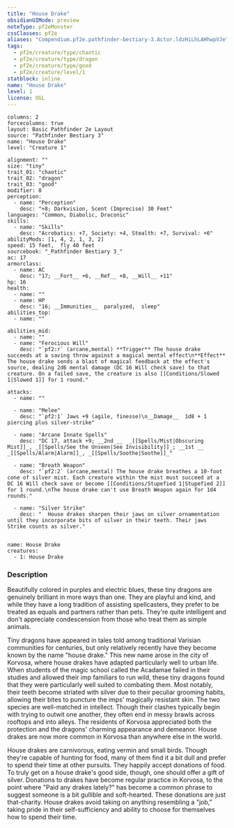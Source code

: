 ```yaml
---
title: "House Drake"
obsidianUIMode: preview
noteType: pf2eMonster
cssClasses: pf2e
aliases: "Compendium.pf2e.pathfinder-bestiary-3.Actor.ldzHiLhLAHhwpVJe" 
tags:
  - pf2e/creature/type/chaotic
  - pf2e/creature/type/dragon
  - pf2e/creature/type/good
  - pf2e/creature/level/1
statblock: inline
name: "House Drake"
level: 1
license: OGL
---
```


```statblock
columns: 2
forcecolumns: true
layout: Basic Pathfinder 2e Layout
source: "Pathfinder Bestiary 3"
name: "House Drake"
level: "Creature 1"

alignment: ""
size: "tiny"
trait_01: "chaotic"
trait_02: "dragon"
trait_03: "good"
modifier: 8
perception:
  - name: "Perception"
    desc: "+8; Darkvision, Scent (Imprecise) 30 Feet"
languages: "Common, Diabolic, Draconic"
skills:
  - name: "Skills"
    desc: "Acrobatics: +7, Society: +4, Stealth: +7, Survival: +6"
abilityMods: [1, 4, 2, 1, 3, 2]
speed: 15 feet,  fly 40 feet
sourcebook: "_Pathfinder Bestiary 3_"
ac: 17
armorclass:
  - name: AC
    desc: "17; __Fort__ +6, __Ref__ +8, __Will__ +11"
hp: 16
health:
  - name: ""
  - name: HP
    desc: "16; __Immunities__  paralyzed,  sleep"
abilities_top:
  - name: ""

abilities_mid:
  - name: ""
  - name: "Ferocious Will"
    desc: "`pf2:r` (arcane,mental) **Trigger** The house drake succeeds at a saving throw against a magical mental effect\n**Effect** The house drake sends a blast of magical feedback at the effect's source, dealing 2d6 mental damage (DC 16 Will check save) to that creature. On a failed save, the creature is also [[Conditions/Slowed 1|Slowed 1]] for 1 round."

attacks:
  - name: ""

  - name: "Melee"
    desc: "`pf2:1` Jaws +9 (agile, finesse)\n__Damage__  1d8 + 1 piercing plus silver-strike"

  - name: "Arcane Innate Spells"
    desc: "DC 17, attack +9; __2nd __  _[[Spells/Mist|Obscuring Mist]]_, _[[Spells/See the Unseen|See Invisibility]]_; __1st __  _[[Spells/Alarm|Alarm]]_, _[[Spells/Soothe|Soothe]]_"

  - name: "Breath Weapon"
    desc: "`pf2:2` (arcane,mental) The house drake breathes a 10-foot cone of silver mist. Each creature within the mist must succeed at a DC 16 Will check save or become [[Conditions/Stupefied 1|Stupefied 2]] for 1 round.\nThe house drake can't use Breath Weapon again for 1d4 rounds."

  - name: "Silver Strike"
    desc: "  House drakes sharpen their jaws on silver ornamentation until they incorporate bits of silver in their teeth. Their jaws Strike counts as silver."
 
```

```encounter-table
name: House Drake
creatures:
  - 1: House Drake
```


### Description
Beautifully colored in purples and electric blues, these tiny dragons are genuinely brilliant in more ways than one. They are playful and kind, and while they have a long tradition of assisting spellcasters, they prefer to be treated as equals and partners rather than pets. They're quite intelligent and don't appreciate condescension from those who treat them as simple animals.

Tiny dragons have appeared in tales told among traditional Varisian communities for centuries, but only relatively recently have they become known by the name "house drake." This new name arose in the city of Korvosa, where house drakes have adapted particularly well to urban life. When students of the magic school called the Acadamae failed in their studies and allowed their imp familiars to run wild, these tiny dragons found that they were particularly well suited to combating them. Most notably, their teeth become striated with silver due to their peculiar grooming habits, allowing their bites to puncture the imps' magically resistant skin. The two species are well-matched in intellect. Though their clashes typically begin with trying to outwit one another, they often end in messy brawls across rooftops and into alleys. The residents of Korvosa appreciated both the protection and the dragons' charming appearance and demeanor. House drakes are now more common in Korvosa than anywhere else in the world.

House drakes are carnivorous, eating vermin and small birds. Though they're capable of hunting for food, many of them find it a bit dull and prefer to spend their time at other pursuits. They happily accept donations of food. To truly get on a house drake's good side, though, one should offer a gift of silver. Donations to drakes have become regular practice in Korvosa, to the point where "Paid any drakes lately?" has become a common phrase to suggest someone is a bit gullible and soft-hearted. These donations are just that-charity. House drakes avoid taking on anything resembling a "job," taking pride in their self-sufficiency and ability to choose for themselves how to spend their time.
